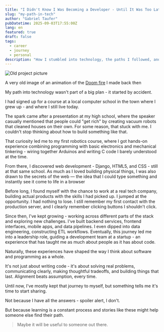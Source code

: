 ```yaml
---
title: "I Didn't Know I Was Becoming a Developer - Until It Was Too Late"
slug: "my-path-in-tech"
author: "Gabriel Taufer"
pubDatetime: 2025-09-03T17:55:00Z
lang: en
featured: true
draft: false
tags: 
  - career
  - journey
  - personal
description: "How I stumbled into technology, the paths I followed, and why I decided to start sharing my experiences."
---
```


![Old project picture](@/assets/images/doom-pic.png)
<figcaption class="text-center">
  A very old image of an animation of the <a href="https://github.com/filipedeschamps/doom-fire-algorithm" target="_blank" rel="noreferrer">Doom fire</a> I made back then
</figcaption>


My path into technology wasn't part of a big plan - it started by accident.

I had signed up for a course at a local computer school in the town where I grew up - and where I still live today. 

The spark came after a presentation at my high school, where the speaker casually mentioned that people could "get rich" by creating vacuum robots that cleaned houses on their own. For some reason, that stuck with me. I couldn't stop thinking about how to build something like that.

That curiosity led me to my first robotics course, where I got hands-on experience combining programming with basic electronics and mechanical tinkering - wiring together Arduinos and writing C code I barely understood at the time.

From there, I discovered web development - Django, HTML5, and CSS - still at that same school. As much as I loved building physical things, I was also drawn to the secrets of the web — the idea that I could type something and instantly see it come to life in a browser

Before long, I found myself with the chance to work at a real tech company, building actual products with the skills I had picked up. I jumped at the opportunity. I had nothing to lose. I still remember my first contact with the production server, and I clearly remember clicking buttons I shouldn't click.

Since then, I've kept growing - working across different parts of the stack and exploring new challenges. I've built backend services, frontend interfaces, mobile apps, and data pipelines. I even dipped into data engineering, constructing ETL workflows. Eventually, this journey led me into a leadership role, guiding a development team at a startup - an experience that has taught me as much about people as it has about code.

Naturally, these experiences have shaped the way I think about software and programming as a whole. 

It's not just about writing code - it's about solving real problems, communicating clearly, making thoughtful tradeoffs, and building things that last. Alignment beats assumption, every time.

Until now, I've mostly kept that journey to myself, but something tells me it's time to start sharing.

Not because I have all the answers - spoiler alert, I don't.

But because learning is a constant process and stories like these might help someone else find their path.

>Maybe it will be useful to someone out there.
